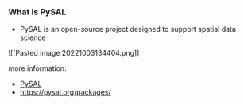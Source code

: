 ### What is PySAL
- PySAL is an open-source project designed to support spatial data science

![[Pasted image 20221003134404.png]]

more information:
- [PySAL](https://pysal.org/)
- https://pysal.org/packages/
